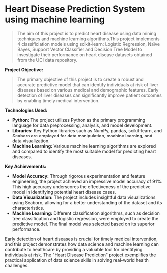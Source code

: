 # Heart Disease Prediction System using machine learning
>The aim of this project is to predict heart disease using data mining techniques and machine learning algorithms.This project implements 4 classificiation models using scikit-learn: Logistic Regression, Naïve Bayes, Support Vector Classifier and Decision Tree Model to investigate their performance on heart disease datasets obtained from the UCI data repository.
>
**Project Objective:**
>The primary objective of this project is to create a robust and accurate predictive model that can identify individuals at risk of liver diseases based on various medical and demographic features. Early detection of liver diseases can significantly improve patient outcomes by enabling timely medical intervention.

**Technologies Used:**
- **Python:** The project utilizes Python as the primary programming language for data preprocessing, analysis, and model development.
- **Libraries:** Key Python libraries such as NumPy, pandas, scikit-learn, and Seaborn are employed for data manipulation, machine learning, and data visualization.
- **Machine Learning:** Various machine learning algorithms are explored and compared to identify the most suitable model for predicting heart diseases.

**Key Achievements:**
- **Model Accuracy:** Through rigorous experimentation and feature engineering, the project achieved an impressive model accuracy of 91%. This high accuracy underscores the effectiveness of the predictive model in identifying potential heart disease cases.
- **Data Visualization:** The project includes insightful data visualizations using Seaborn, allowing for a better understanding of the dataset and its characteristics.
- **Machine Learning:** Different classification algorithms, such as decision tree classification and logistic regression, were employed to create the predictive model. The final model was selected based on its superior performance.

Early detection of heart diseases is crucial for timely medical intervention, and this project demonstrates how data science and machine learning can contribute to healthcare by providing a valuable tool for identifying individuals at risk. The "Heart Disease Prediction" project exemplifies the practical application of data science skills in solving real-world health challenges.

